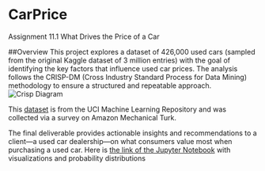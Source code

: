 # CarPrice
Assignment 11.1 What Drives the Price of a Car

##Overview
This project explores a dataset of 426,000 used cars (sampled from the original Kaggle dataset of 3 million entries) with the goal of identifying the key factors that influence used car prices. The analysis follows the CRISP-DM (Cross Industry Standard Process for Data Mining) methodology to ensure a structured and repeatable approach.  ![Crisp Diagram](image/crisp.png)

This [dataset](https://github.com/StanleyWan/Coupon/blob/main/prompt.ipynb) is from the UCI Machine Learning Repository and was collected via a survey on Amazon Mechanical Turk.

The final deliverable provides actionable insights and recommendations to a client—a used car dealership—on what consumers value most when purchasing a used car.
Here is [the link of the Jupyter Notebook](https://github.com/StanleyWan/Coupon/blob/main/prompt.ipynb) with visualizations and probability distributions


